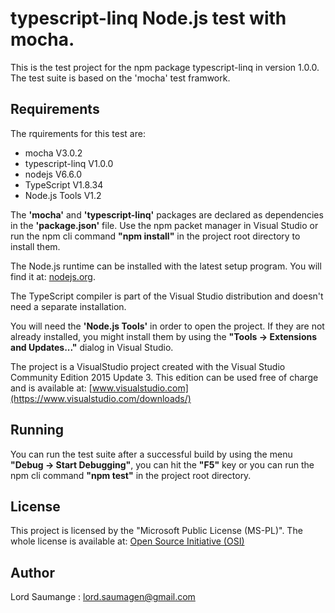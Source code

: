 # typescript-linq Node.js test with mocha.
 
 This is the test project for the npm package typescript-linq in version 1.0.0.
 The test suite is based on the 'mocha' test framwork. 
 
## Requirements 

 The rquirements for this test are:
 - mocha V3.0.2
 - typescript-linq V1.0.0
 - nodejs V6.6.0
 - TypeScript V1.8.34
 - Node.js Tools V1.2
 
The **'mocha'** and **'typescript-linq'** packages are declared as dependencies in the **'package.json'** file. Use the npm packet manager in Visual Studio or run the npm cli command **"npm install"** in the project root directory to install them.

The Node.js runtime can be installed with the latest setup program. 
You will find it at: [nodejs.org](https://nodejs.org).

The TypeScript compiler is part of the Visual Studio distribution and doesn't need a separate installation.

You will need the **'Node.js Tools'** in order to open the project. If they are not already installed, you might install them by using the **"Tools -> Extensions and Updates..."** dialog in Visual Studio.

The project is a VisualStudio project created with the Visual Studio Community Edition 2015 Update 3. This edition can be used free of charge and is available at: [www.visualstudio.com](https://www.visualstudio.com/downloads/)

## Running

You can run the test suite after a successful build by using the menu **"Debug -> Start Debugging"**, you can hit the **"F5"** key or you can run the npm cli command **"npm test"** in the project root directory.

## License

This project is licensed  by the "Microsoft Public License (MS-PL)". The whole license is available at: [Open Source Initiative (OSI)](https://opensource.org/licenses/MS-PL)

## Author

Lord Saumange : lord.saumagen@gmail.com

 


